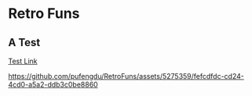 # Retro Funs

## A Test

[Test Link](../WFWG/STDMODE.md)



https://github.com/pufengdu/RetroFuns/assets/5275359/fefcdfdc-cd24-4cd0-a5a2-ddb3c0be8860

